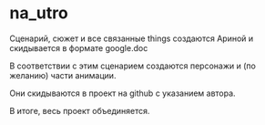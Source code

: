 # na_utro
Сценарий, сюжет и все связанные things создаются Ариной и скидывается в формате google.doc

В соответствии с этим сценарием создаются персонажи и (по желанию) части анимации.

Они скидываются в проект на github с указанием автора.

В итоге, весь проект объединяется.
